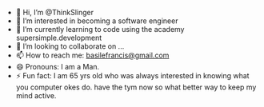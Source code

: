 - 👋 Hi, I’m @ThinkSlinger
- 👀 I’m interested in becoming a software engineer
- 🌱 I’m currently learning to code using the academy supersimple.development
- 💞️ I’m looking to collaborate on ...
- 📫 How to reach me: basilefrancis@gmail.com
- 😄 Pronouns: I am a Man.
- ⚡ Fun fact: I am 65 yrs old who was always interested in knowing what you computer okes do. have the tym now so what better way to keep my mind active. 

<!---
ThinkSlinger/ThinkSlinger is a ✨ special ✨ repository because its `README.md` (this file) appears on your GitHub profile.
You can click the Preview link to take a look at your changes.
--->
